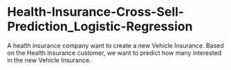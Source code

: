 # Health-Insurance-Cross-Sell-Prediction_Logistic-Regression
A health insurance company want to create a new Vehicle Insurance. Based on the Health Insurance customer, we want to predict how many interested in the new Vehicle Insurance.
